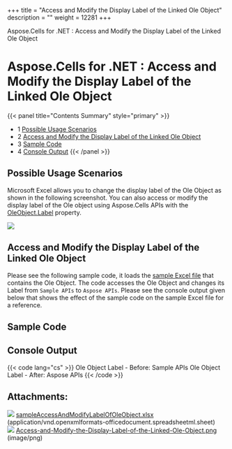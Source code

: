 +++
title = "Access and Modify the Display Label of the Linked Ole Object" 
description = "" 
weight = 12281 
+++

Aspose.Cells for .NET : Access and Modify the Display Label of the Linked Ole Object  

# Aspose.Cells for .NET : Access and Modify the Display Label of the Linked Ole Object


{{< panel title="Contents Summary" style="primary" >}}
*   1 [Possible Usage Scenarios](#AccessandModifytheDisplayLabeloftheLinkedOleObject-PossibleUsageScenarios)
*   2 [Access and Modify the Display Label of the Linked Ole Object](#AccessandModifytheDisplayLabeloftheLinkedOleObject-AccessandModifytheDisplayLabeloftheLinkedOleObject)
*   3 [Sample Code](#AccessandModifytheDisplayLabeloftheLinkedOleObject-SampleCode)
*   4 [Console Output](#AccessandModifytheDisplayLabeloftheLinkedOleObject-ConsoleOutput)
{{< /panel >}}
 

## Possible Usage Scenarios

Microsoft Excel allows you to change the display label of the Ole Object as shown in the following screenshot. You can also access or modify the display label of the Ole object using Aspose.Cells APIs with the [OleObject.Label](https://apireference.aspose.com/net/cells/aspose.cells.drawing/oleobject/properties/label) property. 

![](https://docs2.aspose.com/cells/net/attachments/64454834/64716823.png)

## Access and Modify the Display Label of the Linked Ole Object

Please see the following sample code, it loads the [sample Excel file](https://docs2.aspose.com/cells/net/attachments/64454834/64716810.xlsx) that contains the Ole Object. The code accesses the Ole Object and changes its Label from `Sample APIs` to `Aspose APIs`. Please see the console output given below that shows the effect of the sample code on the sample Excel file for a reference.

## Sample Code

## Console Output

{{< code lang="cs" >}}
Ole Object Label - Before: Sample APIs
Ole Object Label - After: Aspose APIs
{{< /code >}}

## Attachments:

![](https://docs2.aspose.com/cells/net/images/icons/bullet_blue.gif) [sampleAccessAndModifyLabelOfOleObject.xlsx](https://docs2.aspose.com/cells/net/attachments/64454834/64716810.xlsx) (application/vnd.openxmlformats-officedocument.spreadsheetml.sheet)  
![](https://docs2.aspose.com/cells/net/images/icons/bullet_blue.gif) [Access-and-Modify-the-Display-Label-of-the-Linked-Ole-Object.png](https://docs2.aspose.com/cells/net/attachments/64454834/64716823.png) (image/png)  

